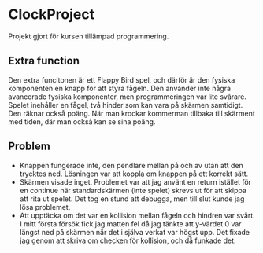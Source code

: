 # ClockProject
 
Projekt gjort för kursen tillämpad programmering. 

## Extra function

Den extra funcitonen är ett Flappy Bird spel, och därför är den fysiska komponenten en knapp för att styra fågeln. Den använder inte några avancerade fysiska komponenter, men programmeringen var lite svårare. Spelet inehåller en fågel, två hinder som kan vara på skärmen samtidigt. Den räknar också poäng. När man krockar kommerman tillbaka till skärment med tiden, där man också kan se sina poäng. 

## Problem

* Knappen fungerade inte, den pendlare mellan på och av utan att den trycktes ned. Lösningen var att koppla om knappen på ett korrekt sätt. 
* Skärmen visade inget. Problemet var att jag använt en return istället för en continue när standardskärmen (inte spelet) skrevs ut för att skippa att rita ut spelet. Det tog en stund att debugga, men till slut kunde jag lösa problemet. 
* Att upptäcka om det var en kollision mellan fågeln och hindren var svårt. I mitt första försök fick jag matten fel då jag tänkte att y-värdet 0 var längst ned på skärmen när det i själva verkat var högst upp. Det fixade jag genom att skriva om checken för kollision, och då funkade det. 